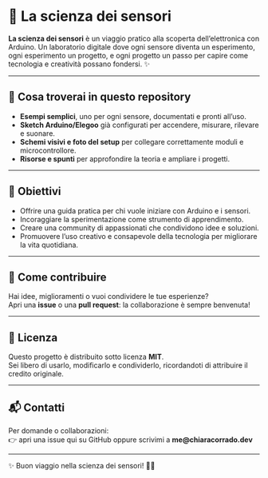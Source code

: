 # 🌱 La scienza dei sensori

**La scienza dei sensori** è un viaggio pratico alla scoperta dell’elettronica con Arduino.
Un laboratorio digitale dove ogni sensore diventa un esperimento, ogni esperimento un progetto, e ogni progetto un passo per capire come tecnologia e creatività possano fondersi. ✨

---

## 🔧 Cosa troverai in questo repository

* **Esempi semplici**, uno per ogni sensore, documentati e pronti all’uso.
* **Sketch Arduino/Elegoo** già configurati per accendere, misurare, rilevare e suonare.
* **Schemi visivi e foto del setup** per collegare correttamente moduli e microcontrollore.
* **Risorse e spunti** per approfondire la teoria e ampliare i progetti.

---

## 🎯 Obiettivi

* Offrire una guida pratica per chi vuole iniziare con Arduino e i sensori.
* Incoraggiare la sperimentazione come strumento di apprendimento.
* Creare una community di appassionati che condividono idee e soluzioni.
* Promuovere l’uso creativo e consapevole della tecnologia per migliorare la vita quotidiana.

---

## 🤝 Come contribuire

Hai idee, miglioramenti o vuoi condividere le tue esperienze?   
Apri una **issue** o una **pull request**: la collaborazione è sempre benvenuta!

---

## 📜 Licenza

Questo progetto è distribuito sotto licenza **MIT**.  
Sei libero di usarlo, modificarlo e condividerlo, ricordandoti di attribuire il credito originale.

---

## 📬 Contatti

Per domande o collaborazioni:  
👉 apri una issue qui su GitHub oppure scrivimi a **me&#64;chiaracorrado&#46;dev**

---

✨ Buon viaggio nella scienza dei sensori! 🚀🔧
